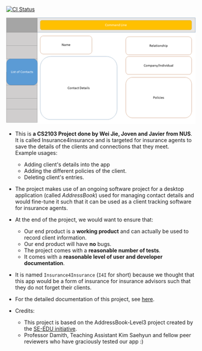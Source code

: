 [![CI Status](https://github.com/se-edu/addressbook-level3/workflows/Java%20CI/badge.svg)](https://github.com/AY2021S1-CS2103-T16-2/tp/actions)

![Ui](docs/images/UIdraft1.png)

* This is **a CS2103 Project done by Wei Jie, Joven and Javier from NUS**. It is called Insurance4insurance and is targeted for insurance agents
 to save the details of the clients and connections that they meet.<br>
  Example usages:
  * Adding client's details into the app
  * Adding the different policies of the client.
  * Deleting client's entries. 
* The project makes use of an ongoing software project for a desktop application (called _AddressBook_) used for managing contact details and would fine-tune it
such that it can be used as a client tracking software for insurance agents.
* At the end of the project, we would want to ensure that: 
  * Our end product is a **working product** and can actually be used to record client information. 
  * Our end product will have **no** bugs. 
  * The project comes with a **reasonable number of tests**.
  * It comes with a **reasonable level of user and developer documentation**.
* It is named `Insurance4Insurance` (`I4I` for short) because we thought that this app would be a form of insurance for insurance advisors such that they do not forget their clients.
* For the detailed documentation of this project, see [here](https://ay2021s1-cs2103-t16-2.github.io/tp/).

* Credits:
    * This project is based on the AddressBook-Level3 project created by the [SE-EDU initiative](https://se-education.org).
    * Professor Damith, Teaching Assistant Kim Saehyun and fellow peer reviewers who have graciously tested our app :)
